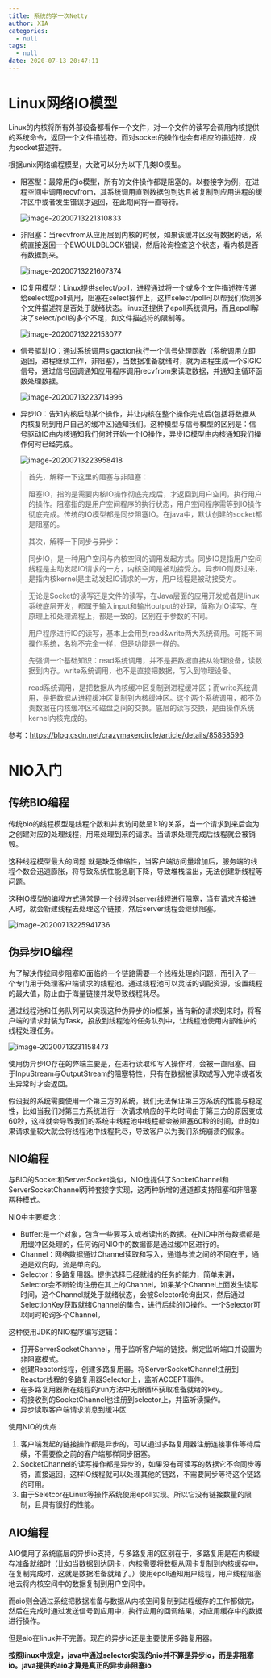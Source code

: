```yaml
---
title: 系统的学一次Netty
author: XIA
categories:
  - null
tags:
  - null
date: 2020-07-13 20:47:11
---
```


# Linux网络IO模型

Linux的内核将所有外部设备都看作一个文件，对一个文件的读写会调用内核提供的系统命令，返回一个文件描述符。而对socket的操作也会有相应的描述符，成为socket描述符。

根据unix网络编程模型，大致可以分为以下几类IO模型。

+ 阻塞型：最常用的io模型，所有的文件操作都是阻塞的。以套接字为例，在进程空间中调用recvfrom，其系统调用直到数据包到达且被复制到应用进程的缓冲区中或者发生错误才返回，在此期间将一直等待。

  ![image-20200713221310833](F:\SmallBear1996.github.io\source\_posts\系统的学一次Netty.assets\image-20200713221310833.png)

+ 非阻塞：当recvfrom从应用层到内核的时候，如果该缓冲区没有数据的话，系统直接返回一个EWOULDBLOCK错误，然后轮询检查这个状态，看内核是否有数据到来。

  ![image-20200713221607374](F:\SmallBear1996.github.io\source\_posts\系统的学一次Netty.assets\image-20200713221607374.png)

+ IO复用模型：Linux提供select/poll，进程通过将一个或多个文件描述符传递给select或poll调用，阻塞在select操作上，这样select/poll可以帮我们侦测多个文件描述符是否处于就绪状态。linux还提供了epoll系统调用，而且epoll解决了select/poll的多个不足，如文件描述符的限制等。

  ![image-20200713222153077](F:\SmallBear1996.github.io\source\_posts\系统的学一次Netty.assets\image-20200713222153077.png)

+ 信号驱动IO：通过系统调用sigaction执行一个信号处理函数（系统调用立即返回，进程继续工作，非阻塞），当数据准备就绪时，就为进程生成一个SIGIO信号，通过信号回调通知应用程序调用recvfrom来读取数据，并通知主循环函数处理数据。

  ![image-20200713223714996](F:\SmallBear1996.github.io\source\_posts\系统的学一次Netty.assets\image-20200713223714996.png)

+ 异步IO：告知内核启动某个操作，并让内核在整个操作完成后(包括将数据从内核复制到用户自己的缓冲区)通知我们。这种模型与信号模型的区别是：信号驱动IO由内核通知我们何时开始一个IO操作，异步IO模型由内核通知我们操作何时已经完成。

  ![image-20200713223958418](F:\SmallBear1996.github.io\source\_posts\系统的学一次Netty.assets\image-20200713223958418.png)

> 首先，解释一下这里的阻塞与非阻塞：
>
> 阻塞IO，指的是需要内核IO操作彻底完成后，才返回到用户空间，执行用户的操作。阻塞指的是用户空间程序的执行状态，用户空间程序需等到IO操作彻底完成。传统的IO模型都是同步阻塞IO。在java中，默认创建的socket都是阻塞的。
>
> 其次，解释一下同步与异步：
>
> 同步IO，是一种用户空间与内核空间的调用发起方式。同步IO是指用户空间线程是主动发起IO请求的一方，内核空间是被动接受方。异步IO则反过来，是指内核kernel是主动发起IO请求的一方，用户线程是被动接受方。

> 无论是Socket的读写还是文件的读写，在Java层面的应用开发或者是linux系统底层开发，都属于输入input和输出output的处理，简称为IO读写。在原理上和处理流程上，都是一致的。区别在于参数的不同。
>
> 用户程序进行IO的读写，基本上会用到read&write两大系统调用。可能不同操作系统，名称不完全一样，但是功能是一样的。
>
> 先强调一个基础知识：read系统调用，并不是把数据直接从物理设备，读数据到内存。write系统调用，也不是直接把数据，写入到物理设备。
>
> read系统调用，是把数据从内核缓冲区复制到进程缓冲区；而write系统调用，是把数据从进程缓冲区复制到内核缓冲区。这个两个系统调用，都不负责数据在内核缓冲区和磁盘之间的交换。底层的读写交换，是由操作系统kernel内核完成的。

参考：https://blog.csdn.net/crazymakercircle/article/details/85858596

# NIO入门

## 传统BIO编程

传统bio的线程模型是线程个数和并发访问数呈1:1的关系，当一个请求到来后会为之创建对应的处理线程，用来处理到来的请求。当请求处理完成后线程就会被销毁。

这种线程模型最大的问题 就是缺乏伸缩性，当客户端访问量增加后，服务端的线程个数会迅速膨胀，将导致系统性能急剧下降，导致堆栈溢出，无法创建新线程等问题。

这种IO模型的编程方式通常是一个线程对server线程进行阻塞，当有请求连接进入时，就会新建线程去处理这个链接，然后server线程会继续阻塞。

![image-20200713225941736](F:\SmallBear1996.github.io\source\_posts\系统的学一次Netty.assets\image-20200713225941736.png)

## 伪异步IO编程

为了解决传统同步阻塞IO面临的一个链路需要一个线程处理的问题，而引入了一个专门用于处理客户端请求的线程池。通过线程池可以灵活的调配资源，设置线程的最大值，防止由于海量链接并发导致线程耗尽。

通过线程池和任务队列可以实现这种伪异步的io框架，当有新的请求到来时，将客户端的请求封装为Task，投放到线程池的任务队列中，让线程池使用内部维护的线程处理任务。

![image-20200713231158473](F:\SmallBear1996.github.io\source\_posts\系统的学一次Netty.assets\image-20200713231158473.png)

使用伪异步IO存在的弊端主要是，在进行读取和写入操作时，会被一直阻塞。由于InpuStream与OutputStream的阻塞特性，只有在数据被读取或写入完毕或者发生异常时才会返回。

假设我的系统需要使用一个第三方的系统，我们无法保证第三方系统的性能与稳定性，比如当我们对第三方系统进行一次请求响应的平均时间由于第三方的原因变成60秒，这样就会导致我们的系统中线程池中线程都会被阻塞60秒的时间，此时如果请求量较大就会将线程池中线程耗尽，导致客户以为我们系统崩溃的假象。

## NIO编程

与BIO的Socket和ServerSocket类似，NIO也提供了SocketChannel和ServerSocketChannel两种套接字实现，这两种新增的通道都支持阻塞和非阻塞两种模式。

NIO中主要概念：

+ Buffer:是一个对象，包含一些要写入或者读出的数据。在NIO中所有数据都是用缓冲区处理的，任何访问NIO中的数据都是通过缓冲区进行的。
+ Channel：网络数据通过Channel读取和写入，通道与流之间的不同在于，通道是双向的，流是单向的。
+ Selector：多路复用器。提供选择已经就绪的任务的能力，简单来讲，Selector会不断轮询注册在其上的Channel，如果某个Channel上面发生读写时间，这个Channel就处于就绪状态，会被Selector轮询出来，然后通过SelectionKey获取就绪Channel的集合，进行后续的IO操作。一个Selector可以同时轮询多个Channel。

这种使用JDK的NIO程序编写逻辑：

+ 打开ServerSocketChannel，用于监听客户端的链接。绑定监听端口并设置为非阻塞模式。
+ 创建Reactor线程，创建多路复用器。将ServerSocketChannel注册到Reactor线程的多路复用器Selector上，监听ACCEPT事件。
+ 在多路复用器所在线程的run方法中无限循环获取准备就绪的key。
+ 将接收到的SocketChannel也注册到selector上，并监听读操作。
+ 异步读取客户端请求消息到缓冲区

使用NIO的优点：

1. 客户端发起的链接操作都是异步的，可以通过多路复用器注册连接事件等待后续，不需要像之前的客户端那样同步阻塞。
2. SocketChannel的读写操作都是异步的，如果没有可读写的数据它不会同步等待，直接返回，这样IO线程就可以处理其他的链路，不需要同步等待这个链路的可用。
3. 由于Seletcor在Linux等操作系统使用epoll实现。所以它没有链接数量的限制，且具有很好的性能。

## AIO编程

AIO使用了系统底层的异步io支持，与多路复用的区别在于，多路复用是在内核缓存准备就绪时（比如当数据到达网卡，内核需要将数据从网卡复制到内核缓存中，在复制完成时，这就是数据准备就绪了。）使用epoll通知用户线程，用户线程阻塞地去将内核空间中的数据复制到用户空间中。

而aio则会通过系统把数据准备与数据从内核空间复制到进程缓存的工作都做完，然后在完成时通过发送信号到应用中，执行应用的回调结果，对应用缓存中的数据进行操作。

但是aio在linux并不完善。现在的异步io还是主要使用多路复用器。



**按照linux中规定，java中通过selector实现的nio并不算是异步io，而是非阻塞io。java提供的aio才算是真正的异步非阻塞io**































